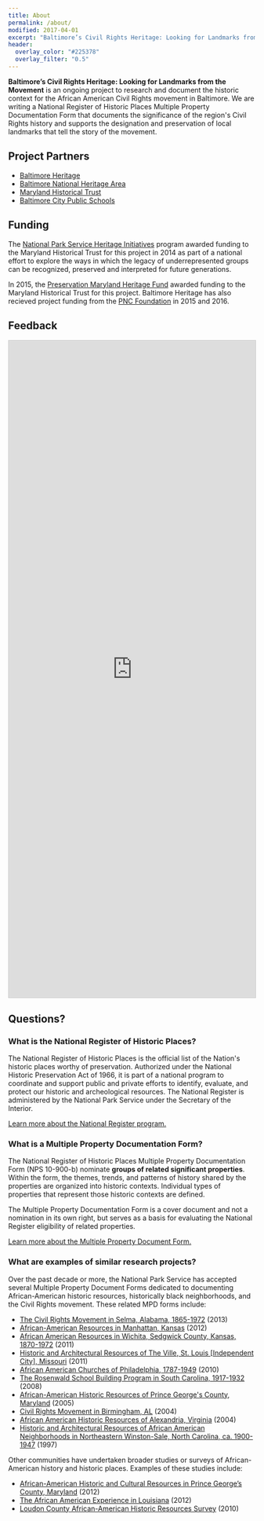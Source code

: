 ```yaml
---
title: About
permalink: /about/
modified: 2017-04-01
excerpt: "Baltimore’s Civil Rights Heritage: Looking for Landmarks from the Movement is an ongoing project to research and document the historic context for the African American Civil Rights movement in Baltimore."
header:
  overlay_color: "#225378"
  overlay_filter: "0.5"
---
```


**Baltimore’s Civil Rights Heritage: Looking for Landmarks from the Movement** is an ongoing project to research and document the historic context for the African American Civil Rights movement in Baltimore. We are writing a National Register of Historic Places Multiple Property Documentation Form that documents the significance of the region's Civil Rights history and supports the designation and preservation of local landmarks that tell the story of the movement.

## Project Partners

- [Baltimore Heritage](http://baltimoreheritage.org/)
- [Baltimore National Heritage Area](http://explorebaltimore.org/)
- [Maryland Historical Trust](http://mht.maryland.gov/)
- [Baltimore City Public Schools](http://www.baltimorecityschools.org/)

## Funding

The [National Park Service Heritage Initiatives](https://www.nps.gov/heritageinitiatives/) program awarded funding to the Maryland Historical Trust for this project in 2014 as part of a national effort to explore the ways in which the legacy of underrepresented groups can be recognized, preserved and interpreted for future generations.

In 2015, the [Preservation Maryland Heritage Fund](http://preservationmaryland.org/programs/heritage-fund-grants/) awarded funding to the Maryland Historical Trust for this project. Baltimore Heritage has also recieved project funding from the [PNC Foundation](http://www1.pnc.com/pncfoundation/) in 2015 and 2016.

## Feedback

<script src="https://static.airtable.com/js/embed/embed_snippet_v1.js"></script><iframe class="airtable-embed airtable-dynamic-height" src="https://airtable.com/embed/shrr4EP9Mwsp17tIV?backgroundColor=orange" frameborder="0" onmousewheel="" width="100%" height="1338" style="background: transparent; border: 1px solid #ccc;"></iframe>

## Questions?

### What is the National Register of Historic Places?

The National Register of Historic Places is the official list of the Nation's historic places worthy of preservation. Authorized under the National Historic Preservation Act of 1966, it is part of a national program to coordinate and support public and private efforts to identify, evaluate, and protect our historic and archeological resources. The National Register is administered by the National Park Service under the Secretary of the Interior.

[Learn more about the National Register program.](http://www.nps.gov/nr/publications/bulletins/brochure/)

### What is a Multiple Property Documentation Form?

The National Register of Historic Places Multiple Property Documentation Form (NPS 10-900-b) nominate **groups of related significant properties**. Within the form, the themes, trends, and patterns of history shared by the properties are organized into historic contexts. Individual types of properties that represent those historic contexts are defined.

The Multiple Property Documentation Form is a cover document and not a nomination in its own right, but serves as a basis for evaluating the National Register eligibility of related properties.

[Learn more about the Multiple Property Document Form.](http://www.nps.gov/Nr/publications/bulletins/nrb16b/)

### What are examples of similar research projects?

Over the past decade or more, the National Park Service has accepted several Multiple Property Document Forms dedicated to documenting African-American historic resources, historically black neighborhoods, and the Civil Rights movement. These related MPD forms include:

- [The Civil Rights Movement in Selma, Alabama, 1865-1972](http://www.nps.gov/nr/feature/places/pdfs/64501182.pdf) (2013)
- [African-American Resources in Manhattan, Kansas](http://cityofmhk.com/DocumentCenter/Home/View/9900 "African-American Resources in Manhattan MPDF") (2012)
- [African American Resources in Wichita, Sedgwick County, Kansas, 1870-1972](http://www.kshs.org/resource/national_register/MPS/AfricanAmericanResourcesinWichitaKS.pdf) (2011)
- [Historic and Architectural Resources of The Ville, St. Louis [Independent City], Missouri](http://dnr.mo.gov/shpo/nps-nr/64500318.pdf) (2011)
- [African American Churches of Philadelphia, 1787-1949](http://www.portal.state.pa.us/portal/server.pt/document/1066712/african_american_churches_mpdf_pdf) (2010)
- [The Rosenwald School Building Program in South Carolina, 1917-1932](http://www.nationalregister.sc.gov/MPS/MPS050.pdf) (2008)
- [African-American Historic Resources of Prince George's County, Maryland](http://focus.nps.gov/pdfhost/docs/NRHP/Text/64500915.pdf) (2005)
- [Civil Rights Movement in Birmingham, AL](http://www.nps.gov/nr/publications/sample_nominations/CivilRightsBirminghamMPS.pdf) (2004)
- [African American Historic Resources of Alexandria, Virginia](http://dhr.virginia.gov/registers/Cities/Alexandria/NR_Alexandria_AfricanAmericanHeritageMPD_text.pdf) (2004)
- [Historic and Architectural Resources of African American Neighborhoods in Northeastern Winston-Sale, North Carolina, ca. 1900-1947](https://www.cityofws.org/portals/0/pdf/planning/publications/historic/AfAmNbhds_NE_WS.pdf) (1997)

Other communities have undertaken broader studies or surveys of African-American history and historic places. Examples of these studies include:

- [African-American Historic and Cultural Resources in Prince George’s County, Maryland](http://www.mncppcapps.org/planning/publications/pdfs/254/Introduction.pdf) (2012)
- [The African American Experience in Louisiana](http://www.crt.state.la.us/Assets/OCD/hp/nationalregister/historic_contexts/The_African_American_Experience_in_Louisiana.pdf) (2012)
- [Loudon County African-American Historic Resources Survey](http://www.loudoun.gov/DocumentCenter/Home/View/6978) (2010)
